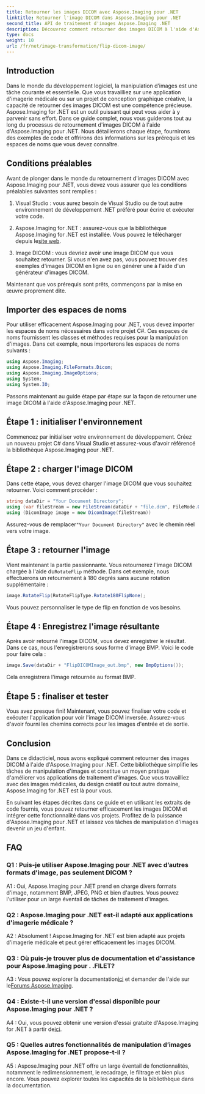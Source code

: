```yaml
---
title: Retourner les images DICOM avec Aspose.Imaging pour .NET
linktitle: Retourner l'image DICOM dans Aspose.Imaging pour .NET
second_title: API de traitement d'images Aspose.Imaging .NET
description: Découvrez comment retourner des images DICOM à l'aide d'Aspose.Imaging pour .NET. Manipulation d’images simple et efficace pour les applications médicales et plus encore.
type: docs
weight: 10
url: /fr/net/image-transformation/flip-dicom-image/
---
```

## Introduction

Dans le monde du développement logiciel, la manipulation d’images est une tâche courante et essentielle. Que vous travailliez sur une application d'imagerie médicale ou sur un projet de conception graphique créative, la capacité de retourner des images DICOM est une compétence précieuse. Aspose.Imaging for .NET est un outil puissant qui peut vous aider à y parvenir sans effort. Dans ce guide complet, nous vous guiderons tout au long du processus de retournement d'images DICOM à l'aide d'Aspose.Imaging pour .NET. Nous détaillerons chaque étape, fournirons des exemples de code et offrirons des informations sur les prérequis et les espaces de noms que vous devez connaître.

## Conditions préalables

Avant de plonger dans le monde du retournement d'images DICOM avec Aspose.Imaging pour .NET, vous devez vous assurer que les conditions préalables suivantes sont remplies :

1. Visual Studio : vous aurez besoin de Visual Studio ou de tout autre environnement de développement .NET préféré pour écrire et exécuter votre code.

2.  Aspose.Imaging for .NET : assurez-vous que la bibliothèque Aspose.Imaging for .NET est installée. Vous pouvez le télécharger depuis le[site web](https://releases.aspose.com/imaging/net/).

3. Image DICOM : vous devriez avoir une image DICOM que vous souhaitez retourner. Si vous n'en avez pas, vous pouvez trouver des exemples d'images DICOM en ligne ou en générer une à l'aide d'un générateur d'images DICOM.

Maintenant que vos prérequis sont prêts, commençons par la mise en œuvre proprement dite.

## Importer des espaces de noms

Pour utiliser efficacement Aspose.Imaging pour .NET, vous devez importer les espaces de noms nécessaires dans votre projet C#. Ces espaces de noms fournissent les classes et méthodes requises pour la manipulation d'images. Dans cet exemple, nous importerons les espaces de noms suivants :

```csharp
using Aspose.Imaging;
using Aspose.Imaging.FileFormats.Dicom;
using Aspose.Imaging.ImageOptions;
using System;
using System.IO;
```

Passons maintenant au guide étape par étape sur la façon de retourner une image DICOM à l'aide d'Aspose.Imaging pour .NET.

## Étape 1 : initialiser l'environnement

Commencez par initialiser votre environnement de développement. Créez un nouveau projet C# dans Visual Studio et assurez-vous d'avoir référencé la bibliothèque Aspose.Imaging pour .NET.

## Étape 2 : charger l'image DICOM

Dans cette étape, vous devez charger l'image DICOM que vous souhaitez retourner. Voici comment procéder :

```csharp
string dataDir = "Your Document Directory";
using (var fileStream = new FileStream(dataDir + "file.dcm", FileMode.Open, FileAccess.Read))
using (DicomImage image = new DicomImage(fileStream))
```

 Assurez-vous de remplacer`"Your Document Directory"` avec le chemin réel vers votre image.

## Étape 3 : retourner l'image

 Vient maintenant la partie passionnante. Vous retournerez l'image DICOM chargée à l'aide du`RotateFlip` méthode. Dans cet exemple, nous effectuerons un retournement à 180 degrés sans aucune rotation supplémentaire :

```csharp
image.RotateFlip(RotateFlipType.Rotate180FlipNone);
```

Vous pouvez personnaliser le type de flip en fonction de vos besoins.

## Étape 4 : Enregistrez l'image résultante

Après avoir retourné l'image DICOM, vous devez enregistrer le résultat. Dans ce cas, nous l'enregistrerons sous forme d'image BMP. Voici le code pour faire cela :

```csharp
image.Save(dataDir + "FlipDICOMImage_out.bmp", new BmpOptions());
```

Cela enregistrera l'image retournée au format BMP.

## Étape 5 : finaliser et tester

Vous avez presque fini! Maintenant, vous pouvez finaliser votre code et exécuter l'application pour voir l'image DICOM inversée. Assurez-vous d'avoir fourni les chemins corrects pour les images d'entrée et de sortie.

## Conclusion

Dans ce didacticiel, nous avons expliqué comment retourner des images DICOM à l'aide d'Aspose.Imaging pour .NET. Cette bibliothèque simplifie les tâches de manipulation d'images et constitue un moyen pratique d'améliorer vos applications de traitement d'images. Que vous travailliez avec des images médicales, du design créatif ou tout autre domaine, Aspose.Imaging for .NET est là pour vous.

En suivant les étapes décrites dans ce guide et en utilisant les extraits de code fournis, vous pouvez retourner efficacement les images DICOM et intégrer cette fonctionnalité dans vos projets. Profitez de la puissance d'Aspose.Imaging pour .NET et laissez vos tâches de manipulation d'images devenir un jeu d'enfant.

## FAQ

### Q1 : Puis-je utiliser Aspose.Imaging pour .NET avec d’autres formats d’image, pas seulement DICOM ?
A1 : Oui, Aspose.Imaging pour .NET prend en charge divers formats d'image, notamment BMP, JPEG, PNG et bien d'autres. Vous pouvez l'utiliser pour un large éventail de tâches de traitement d'images.

### Q2 : Aspose.Imaging pour .NET est-il adapté aux applications d'imagerie médicale ?
A2 : Absolument ! Aspose.Imaging for .NET est bien adapté aux projets d'imagerie médicale et peut gérer efficacement les images DICOM.

### Q3 : Où puis-je trouver plus de documentation et d'assistance pour Aspose.Imaging pour . .FILET?
 A3 : Vous pouvez explorer la documentation[ici](https://reference.aspose.com/imaging/net/) et demander de l'aide sur le[Forums Aspose.Imaging](https://forum.aspose.com/).

### Q4 : Existe-t-il une version d'essai disponible pour Aspose.Imaging pour .NET ?
 A4 : Oui, vous pouvez obtenir une version d'essai gratuite d'Aspose.Imaging for .NET à partir de[ici](https://releases.aspose.com/).

### Q5 : Quelles autres fonctionnalités de manipulation d’images Aspose.Imaging for .NET propose-t-il ?
A5 : Aspose.Imaging pour .NET offre un large éventail de fonctionnalités, notamment le redimensionnement, le recadrage, le filtrage et bien plus encore. Vous pouvez explorer toutes les capacités de la bibliothèque dans la documentation.